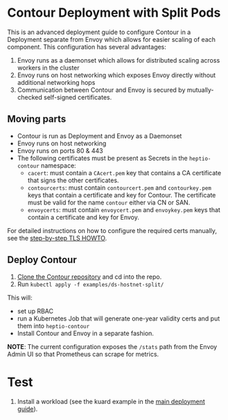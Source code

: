 # Contour Deployment with Split Pods

This is an advanced deployment guide to configure Contour in a Deployment separate from Envoy which allows for easier scaling of each component.
This configuration has several advantages:

1. Envoy runs as a daemonset which allows for distributed scaling across workers in the cluster
2. Envoy runs on host networking which exposes Envoy directly without additional networking hops
3. Communication between Contour and Envoy is secured by mutually-checked self-signed certificates.

## Moving parts

- Contour is run as Deployment and Envoy as a Daemonset
- Envoy runs on host networking
- Envoy runs on ports 80 & 443
- The following certificates must be present as Secrets in the `heptio-contour` namespace:
    - `cacert`: must contain a `CAcert.pem` key that contains a CA certificate that signs the other certificates.
    - `contourcerts`: must contain `contourcert.pem` and `contourkey.pem` keys that contain a certificate and key for Contour. The certificate must be valid for the name `contour` either via CN or SAN.
    - `envoycerts`: must contain `envoycert.pem` and `envoykey.pem` keys that contain a certificate and key for Envoy.

For detailed instructions on how to configure the required certs manually, see the [step-by-step TLS HOWTO][2].

## Deploy Contour

1. [Clone the Contour repository][1] and cd into the repo.
2. Run `kubectl apply -f examples/ds-hostnet-split/`

This will:
- set up RBAC
- run a Kubernetes Job that will generate one-year validity certs and put them into `heptio-contour`
- Install Contour and Envoy in a separate fashion.

**NOTE**: The current configuration exposes the `/stats` path from the Envoy Admin UI so that Prometheus can scrape for metrics.

# Test

1. Install a workload (see the kuard example in the [main deployment guide][3]).

[1]: ../CONTRIBUTING.md
[2]: ./grpc-tls-howto.md
[3]: deploy-options.md#test
